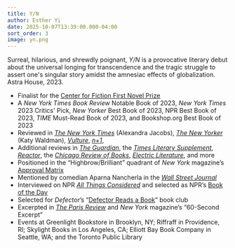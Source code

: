 ```yaml
---
title: Y/N
author: Esther Yi
date: 2025-10-07T13:39:00.000-04:00
sort_order: 3
image: yn.png
---
```

Surreal, hilarious, and shrewdly poignant, *Y/N* is a provocative literary debut about the universal longing for transcendence and the tragic struggle to assert one's singular story amidst the amnesiac effects of globalization. Astra House, 2023.

* Finalist for the [Center for Fiction First Novel Prize](https://centerforfiction.org/interviews/an-interview-with-esther-yi-2023-first-novel-prize-finalist-for-y-n/)
* A *New York Times Book Review* Notable Book of 2023, *New York Times* 2023 Critics' Pick, *New Yorker* Best Book of 2023, NPR Best Book of 2023, *TIME* Must-Read Book of 2023, and Bookshop.org Best Book of 2023
* Reviewed in *[The New York Times](https://www.nytimes.com/2023/03/14/books/esther-yi-y-n.html)* (Alexandra Jacobs), *[The New Yorker](https://www.newyorker.com/books/page-turner/what-is-the-appeal-of-fan-fiction)* (Katy Waldman), *[Vulture](https://www.vulture.com/article/y-n-esther-yi-book-review-k-pop-fandom.html)*, *[n+1](https://www.nplusonemag.com/online-only/online-only/toward-pop-literature/)*, 
* Additional reviews in *[The Guardian](<>)*, the *[Times Literary Supplement](https://www.the-tls.com/regular-features/in-brief/yn-esther-yi-book-review-mia-levitin)*, *[Reactor](https://reactormag.com/book-reviews-esther-yi-y-n/)*, the *[Chicago Review of Books](https://chireviewofbooks.com/2023/03/27/y-n/)*, *[Electric Literature](https://electricliterature.com/esther-yi-y-n-fan-fiction-k-pop-star/)*, and more
* Positioned in the “Highbrow/Brilliant” quadrant of *New York* magazine’s [Approval Matrix](https://nymag.com/article/the-approval-matrix-week-of-march-27-2023.html)
* Mentioned by comedian Aparna Nancherla in the *[Wall Street Journal](https://www.wsj.com/arts-culture/books/who-read-what-in-2023-entertainers-and-artists-1a4d242f)*
* Interviewed on NPR *[All Things Considered](https://www.npr.org/2023/03/21/1165092731/the-loneliness-of-the-central-character-in-esther-yis-y-n-is-universal)* and selected as NPR’s [Book of the Day](https://www.npr.org/2023/03/22/1165346313/fandom-acts-as-an-antidote-for-loneliness-in-y-n)
* Selected for *Defector*’s “[Defector Reads a Book](https://defector.com/defector-reads-a-book-is-getting-low-key-parasocial-with-it)” book club
* Excerpted in *[The Paris Review](https://www.theparisreview.org/fiction/7884/moon-esther-yi)* and *New York* magazine’s “60-Second Excerpt”
* Events at Greenlight Bookstore in Brooklyn, NY; Riffraff in Providence, RI; Skylight Books in Los Angeles, CA; Elliott Bay Book Company in Seattle, WA; and the Toronto Public Library
